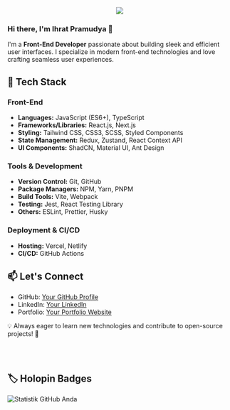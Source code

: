   <!-- 
<p align="center">
  <a href="https://github.com/IhratPramudya">
    <img src="https://user-images.githubusercontent.com/20955511/199138068-0a7b7b75-a024-4f00-803f-30a19c5d1b2d.png" alt="Ihrat Pramudya" /></a>
</p>
-->

<p align="center">
  <!-- Typing SVG by DenverCoder1 - https://github.com/DenverCoder1/readme-typing-svg -->
  <a href="https://github.com/DenverCoder1/readme-typing-svg">
    <img src="https://readme-typing-svg.demolab.com/?lines=developer;experience;Always%20learning%20new%20things&font=Fira%20Code&center=true&width=440&height=45&color=f75c7e&vCenter=true&pause=1000&size=22" /></a>
</p>


### Hi there, I'm Ihrat Pramudya 👋

I'm a **Front-End Developer** passionate about building sleek and efficient user interfaces. I specialize in modern front-end technologies and love crafting seamless user experiences.

## 🚀 Tech Stack

### Front-End
- **Languages:** JavaScript (ES6+), TypeScript
- **Frameworks/Libraries:** React.js, Next.js
- **Styling:** Tailwind CSS, CSS3, SCSS, Styled Components
- **State Management:** Redux, Zustand, React Context API
- **UI Components:** ShadCN, Material UI, Ant Design

### Tools & Development
- **Version Control:** Git, GitHub
- **Package Managers:** NPM, Yarn, PNPM
- **Build Tools:** Vite, Webpack
- **Testing:** Jest, React Testing Library
- **Others:** ESLint, Prettier, Husky

### Deployment & CI/CD
- **Hosting:** Vercel, Netlify
- **CI/CD:** GitHub Actions

## 📫 Let's Connect
- GitHub: [Your GitHub Profile](https://github.com/IhratPramudya)
- LinkedIn: [Your LinkedIn](https://linkedin.com/in/IhratPramudya)
- Portfolio: [Your Portfolio Website](https://yourwebsite.com)

💡 Always eager to learn new technologies and contribute to open-source projects! 🚀


<!-- Social icons section -->
<p align="center">
<!--   <a href="https://www.youtube.com/c/DevProTips"><img width="32px" alt="Youtube" title="Youtube" src="https://i.imgur.com/qiXu7b2.png"/></a>
  &#8287;&#8287;&#8287;&#8287;&#8287;
  <a href="https://www.linkedin.com/in/jonah-lawrence/"><img width="32px" alt="LinkedIn" title="LinkedIn" src="https://i.imgur.com/yRpa1dQ.png"/></a>
  &#8287;&#8287;&#8287;&#8287;&#8287;
  <a href="https://twitter.com/DenverCoder1"><img width="32px" alt="Twitter" title="Twitter" src="https://i.imgur.com/AixJgnm.png"/></a>
  &#8287;&#8287;&#8287;&#8287;&#8287;
  <a href="https://discord.gg/fPrdqh3Zfu" alt="Discord" title="Dev Pro Tips Discord Server"><img width="32px" src="https://i.imgur.com/OViZO8J.png"/></a>
  &#8287;&#8287;&#8287;&#8287;&#8287;
  <a href="https://dev.to/denvercoder1"><img width="32px" alt="Dev.to" title="DenverCoder1 Dev.to" src="https://i.imgur.com/mVm29vK.png"></a>
  &#8287;&#8287;&#8287;&#8287;&#8287;
  <a href="https://ko-fi.com/jlawrence"><img width="32px" alt="Ko-fi" title="Buy me a coffee" src="https://i.imgur.com/PpLeD3K.png"/></a> -->
<!--   &#8287;&#8287;&#8287;&#8287;&#8287;
  <a href="http://eyl327.mywebcommunity.org/promos/"><img width="32px" alt="Free Stuff" title="Free gifts for you" src="https://i.imgur.com/0uVwkoZ.png"/></a> -->
</p>

<br/>

<!-- Social badges section -->
<!-- Badges with custom icons - https://github.com/DenverCoder1/custom-icon-badges -->
<!-- View counter - https://github.com/DenverCoder1/Simple-View-Counter -->

<br/>

<!-- GitHub Star link -->




<summary><h2>🏷️ Holopin Badges</h2></summary>

<!-- <p><a href="https://holopin.io/@denvercoder1"><img src="https://holopin.me/denvercoder1" alt="@denvercoder1&#39;s Holopin board"></a></p> -->

![Statistik GitHub Anda](https://github-readme-stats.vercel.app/api?username=ihratpramudya&show_icons=true&theme=radical)

